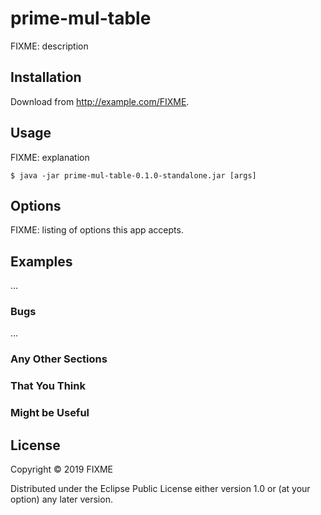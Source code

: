 # prime-mul-table

FIXME: description

## Installation

Download from http://example.com/FIXME.

## Usage

FIXME: explanation

    $ java -jar prime-mul-table-0.1.0-standalone.jar [args]

## Options

FIXME: listing of options this app accepts.

## Examples

...

### Bugs

...

### Any Other Sections
### That You Think
### Might be Useful

## License

Copyright © 2019 FIXME

Distributed under the Eclipse Public License either version 1.0 or (at
your option) any later version.
